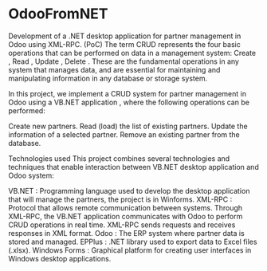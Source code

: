 # OdooFromNET
Development of a .NET desktop application for partner management in Odoo using XML-RPC. (PoC)
The term CRUD represents the four basic operations that can be performed on data in a management system: Create , Read , Update , Delete . These are the fundamental operations in any system that manages data, and are essential for maintaining and manipulating information in any database or storage system.

In this project, we implement a CRUD system for partner management in Odoo using a VB.NET application , where the following operations can be performed:

Create new partners.
Read (load) the list of existing partners.
Update the information of a selected partner.
Remove an existing partner from the database.

Technologies used
This project combines several technologies and techniques that enable interaction between VB.NET desktop application and Odoo system:

VB.NET : Programming language used to develop the desktop application that will manage the partners, the project is in Winforms.
XML-RPC : Protocol that allows remote communication between systems. Through XML-RPC, the VB.NET application communicates with Odoo to perform CRUD operations in real time. XML-RPC sends requests and receives responses in XML format.
Odoo : The ERP system where partner data is stored and managed.
EPPlus : .NET library used to export data to Excel files (.xlsx).
Windows Forms : Graphical platform for creating user interfaces in Windows desktop applications.




